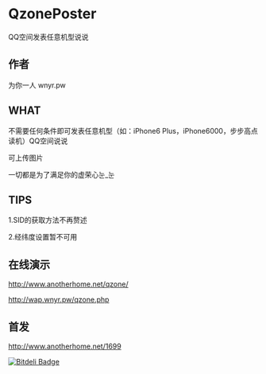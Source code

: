 QzonePoster
=============

QQ空间发表任意机型说说

作者
--------------

为你一人 wnyr.pw

WHAT
----------------

不需要任何条件即可发表任意机型（如：iPhone6 Plus，iPhone6000，步步高点读机）QQ空间说说

可上传图片

一切都是为了满足你的虚荣心눈_눈

TIPS
-------------------

1.SID的获取方法不再赘述

2.经纬度设置暂不可用

在线演示
--------------------

http://www.anotherhome.net/qzone/

http://wap.wnyr.pw/qzone.php

首发
----------------

http://www.anotherhome.net/1699


[![Bitdeli Badge](https://d2weczhvl823v0.cloudfront.net/DIYgod/qzoneposter/trend.png)](https://bitdeli.com/free "Bitdeli Badge")

